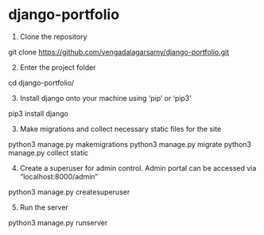 # django-portfolio

1. Clone the repository

git clone https://github.com/vengadalagarsamy/django-portfolio.git

2. Enter the project folder

cd django-portfolio/

3. Install django onto your machine using ‘pip’ or ‘pip3’

pip3 install django

3. Make migrations and collect necessary static files for the site

python3 manage.py makemigrations
python3 manage.py migrate
python3 manage.py collect static

4. Create a superuser for admin control. Admin portal can be accessed via “localhost:8000/admin”

python3 manage.py createsuperuser

5. Run the server

python3 manage.py runserver
